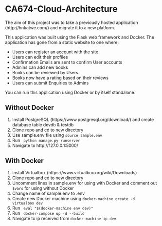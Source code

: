 # CA674-Cloud-Architecture

<p> The aim of this project was to take a previously hosted application (http://hnkatwe.com/) and migrate it to a new platform.</p>

<p> This application was built using the Flask web framework and Docker. The application has gone from a static website to one where:
  <ul>
    <li>Users can register an account with the site</li>
    <li>Users can edit their profiles</li>
    <li>Confirmation Emails are sent to confirm User accounts</li>
    <li>Admins can add new books</li>
    <li>Books can be reviewed by Users</li>
    <li>Books now have a rating based on their reviews</li>
    <li>Users can submit Enquiries to Admins</li>
   </ul>
</p>

You can run this application using Docker or by itself standalone.

<h2>Without Docker</h2>
<ol>
  <li> Install PostgreSQL (https://www.postgresql.org/download/) and create database table devdb & testdb</li>
  <li> Clone repo and cd to new directory</li>
  <li> Use sample.env file using <code>source sample.env</code></li>
  <li> Run <code> python manage.py runserver</code></li>
  <li> Navigate to http://127.0.0.1:5000/</li>
 </ol>
 
 <h2>With Docker</h2>
 <ol>
  <li> Install Virtualbox (https://www.virtualbox.org/wiki/Downloads)</li>
  <li> Clone repo and cd to new directory</li>
  <li> Uncomment lines in sample.env for using with Docker and comment out <code>$vars</code> for using without Docker</code>   </li>
  <li> Change name of sample.env to .env</li>
  <li> Create new Docker machine using <code>docker-machine create -d virtualbox dev</code></li>
  <li> Run <code> eval "$(docker-machine env dev)"</code></li>
  <li> Run <code> docker-compose up -d --build </code></li>
  <li> Navigate to ip received from <code>docker-machine ip dev</code></li>
</ol>
